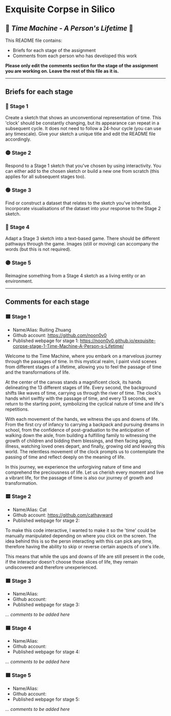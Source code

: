 # Exquisite Corpse in Silico
## 🔻 *Time Machine - A Person's Lifetime* 🔻

This README file contains:
- Briefs for each stage of the assignment
- Comments from each person who has developed this work

**Please only edit the comments section for the stage of the assignment you are working on. Leave the rest of this file as it is.**

*****
## Briefs for each stage

### 🔴 Stage 1
Create a sketch that shows an unconventional representation of time. This 'clock' should be constantly changing, but its appearance can repeat in a subsequent cycle. It does not need to follow a 24-hour cycle (you can use any timescale). Give your sketch a unique title and edit the README file accordingly.

### 🟡 Stage 2
Respond to a Stage 1 sketch that you've chosen by using interactivity. You can either add to the chosen sketch or build a new one from scratch (this applies for all subsequent stages too).

### 🟢 Stage 3
Find or construct a dataset that relates to the sketch you've inherited. Incorporate visualisations of the dataset into your response to the Stage 2 sketch.

### 🔵 Stage 4
Adapt a Stage 3 sketch into a text-based game. There should be different pathways through the game. Images (still or moving) can accompany the words (but this is not required).

### 🟣 Stage 5
Reimagine something from a Stage 4 sketch as a living entity or an environment.

*****
## Comments for each stage

### 🟥 Stage 1
- Name/Alias: Ruiting Zhuang
- Github account: https://github.com/noon0v0
- Published webpage for stage 1: https://noon0v0.github.io/exquisite-corpse-stage-1-Time-Machine-A-Person-s-Lifetime/

Welcome to the Time Machine, where you embark on a marvelous journey through the passages of time. In this mystical realm, I paint vivid scenes from different stages of a lifetime, allowing you to feel the passage of time and the transformations of life.

At the center of the canvas stands a magnificent clock, its hands delineating the 13 different stages of life. Every second, the background shifts like waves of time, carrying us through the river of time. The clock's hands whirl swiftly with the passage of time, and every 13 seconds, we return to the starting point, symbolizing the cyclical nature of time and life's repetitions.

With each movement of the hands, we witness the ups and downs of life. From the first cry of infancy to carrying a backpack and pursuing dreams in school, from the confidence of post-graduation to the anticipation of walking down the aisle, from building a fulfilling family to witnessing the growth of children and bidding them blessings, and then facing aging, illness, watching loved ones depart, and finally, growing old and leaving this world. The relentless movement of the clock prompts us to contemplate the passing of time and reflect deeply on the meaning of life.

In this journey, we experience the unforgiving nature of time and comprehend the preciousness of life. Let us cherish every moment and live a vibrant life, for the passage of time is also our journey of growth and transformation.

### 🟨 Stage 2
- Name/Alias: Cat
- Github account: https://github.com/cathayward 
- Published webpage for stage 2:

To make this code interactive, I wanted to make it so the 'time' could be manually manipulated depending on where you click on the screen. The idea behind this is so the persn interacting with this can pick any time, therefore having the ability to skip or reverse certain aspects of one's life.

This means that while the ups and downs of life are still present in the code, if the interactor doesn't choose those slices of life, they remain undiscovered and therefore unexperienced.

### 🟩 Stage 3
- Name/Alias:
- Github account:
- Published webpage for stage 3:

*... comments to be added here*

### 🟦 Stage 4
- Name/Alias:
- Github account:
- Published webpage for stage 4:

*... comments to be added here*

### 🟪 Stage 5
- Name/Alias:
- Github account:
- Published webpage for stage 5:

*... comments to be added here*
